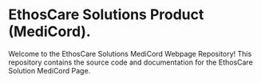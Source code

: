 # EthosCare Solutions Product (MediCord).

Welcome to the EthosCare Solutions MediCord Webpage Repository! This repository contains the source code and documentation for the EthosCare Solution MediCord Page.